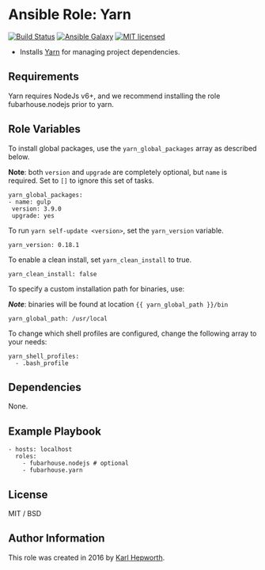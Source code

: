 # Ansible Role: Yarn

[![Build Status](https://travis-ci.org/fubarhouse/ansible-role-yarn.svg?branch=master)](https://travis-ci.org/fubarhouse/ansible-role-yarn)
[![Ansible Galaxy](https://img.shields.io/ansible/role/13698.svg)](https://galaxy.ansible.com/fubarhouse/yarn)
[![MIT licensed](https://img.shields.io/badge/license-MIT-blue.svg)](https://raw.githubusercontent.com/fubarhouse/ansible-role-yarn/master/LICENSE)

* Installs [Yarn](https://github.com/yarnpkg/yarn) for managing project dependencies.

## Requirements

  Yarn requires NodeJs v6+, and we recommend installing the role fubarhouse.nodejs prior to yarn. 

## Role Variables

To install global packages, use the `yarn_global_packages` array as described below.

****Note****: both `version` and `upgrade` are completely optional, but `name` is required. Set to `[]` to ignore this set of tasks.
 ````
yarn_global_packages:
- name: gulp 
  version: 3.9.0
  upgrade: yes
```` 

To run `yarn self-update <version>`, set the `yarn_version` variable.
````
yarn_version: 0.18.1
````

To enable a clean install, set `yarn_clean_install` to true.
````
yarn_clean_install: false
````

To specify a custom installation path for binaries, use:

***Note***: binaries will be found at location `{{ yarn_global_path }}/bin` 
````
yarn_global_path: /usr/local
````


To change which shell profiles are configured, change the following array to your needs:
````
yarn_shell_profiles:
  - .bash_profile
````

## Dependencies

  None.

## Example Playbook
````
- hosts: localhost
  roles:
    - fubarhouse.nodejs # optional
    - fubarhouse.yarn
````

## License

MIT / BSD

## Author Information

This role was created in 2016 by [Karl Hepworth](https://twitter.com/fubarhouse).